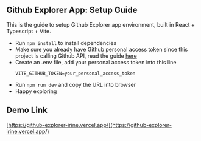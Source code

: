 ## Github Explorer App: Setup Guide

This is the guide to setup Github Explorer app environment, built in React + Typescript + Vite. 

- Run ``npm install`` to install dependencies
- Make sure you already have Github personal access token since this project is calling Github API, read the guide [here](https://docs.github.com/en/authentication/keeping-your-account-and-data-secure/managing-your-personal-access-tokens)
- Create an .env file, add your personal access token into this line
    ```
    VITE_GITHUB_TOKEN=your_personal_access_token
    ```
- Run ``npm run dev`` and copy the URL into browser
- Happy exploring


## Demo Link
[https://github-explorer-irine.vercel.app/](https://github-explorer-irine.vercel.app/)